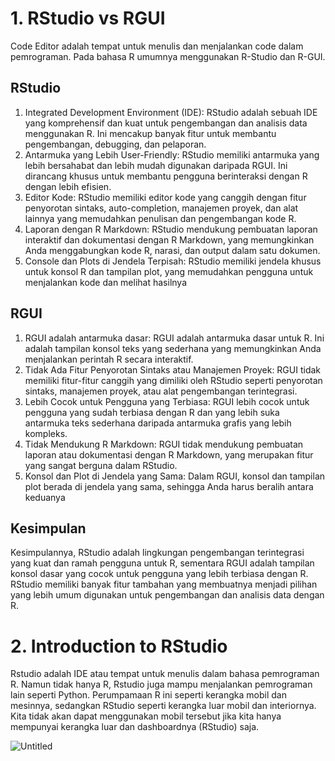 # 1. RStudio vs RGUI
Code Editor adalah tempat untuk menulis dan menjalankan code dalam pemrograman. Pada bahasa R umumnya menggunakan R-Studio dan R-GUI. 

## RStudio
1. Integrated Development Environment (IDE): RStudio adalah sebuah IDE yang komprehensif dan kuat untuk pengembangan dan analisis data menggunakan R. Ini mencakup banyak fitur untuk membantu pengembangan, debugging, dan pelaporan.
2. Antarmuka yang Lebih User-Friendly: RStudio memiliki antarmuka yang lebih bersahabat dan lebih mudah digunakan daripada RGUI. Ini dirancang khusus untuk membantu pengguna berinteraksi dengan R dengan lebih efisien.
3. Editor Kode: RStudio memiliki editor kode yang canggih dengan fitur penyorotan sintaks, auto-completion, manajemen proyek, dan alat lainnya yang memudahkan penulisan dan pengembangan kode R.
4. Laporan dengan R Markdown: RStudio mendukung pembuatan laporan interaktif dan dokumentasi dengan R Markdown, yang memungkinkan Anda menggabungkan kode R, narasi, dan output dalam satu dokumen.
5. Console dan Plots di Jendela Terpisah: RStudio memiliki jendela khusus untuk konsol R dan tampilan plot, yang memudahkan pengguna untuk menjalankan kode dan melihat hasilnya

## RGUI
1. RGUI adalah antarmuka dasar: RGUI adalah antarmuka dasar untuk R. Ini adalah tampilan konsol teks yang sederhana yang memungkinkan Anda menjalankan perintah R secara interaktif.
2. Tidak Ada Fitur Penyorotan Sintaks atau Manajemen Proyek: RGUI tidak memiliki fitur-fitur canggih yang dimiliki oleh RStudio seperti penyorotan sintaks, manajemen proyek, atau alat pengembangan terintegrasi.
3. Lebih Cocok untuk Pengguna yang Terbiasa: RGUI lebih cocok untuk pengguna yang sudah terbiasa dengan R dan yang lebih suka antarmuka teks sederhana daripada antarmuka grafis yang lebih kompleks.
4. Tidak Mendukung R Markdown: RGUI tidak mendukung pembuatan laporan atau dokumentasi dengan R Markdown, yang merupakan fitur yang sangat berguna dalam RStudio.
5. Konsol dan Plot di Jendela yang Sama: Dalam RGUI, konsol dan tampilan plot berada di jendela yang sama, sehingga Anda harus beralih antara keduanya

## Kesimpulan
Kesimpulannya, RStudio adalah lingkungan pengembangan terintegrasi yang kuat dan ramah pengguna untuk R, sementara RGUI adalah tampilan konsol dasar yang cocok untuk pengguna yang lebih terbiasa dengan R. RStudio memiliki banyak fitur tambahan yang membuatnya menjadi pilihan yang lebih umum digunakan untuk pengembangan dan analisis data dengan R.


# 2. Introduction to RStudio

Rstudio adalah IDE atau tempat untuk menulis dalam bahasa pemrograman R. Namun tidak hanya R, Rstudio juga mampu menjalankan pemrograman lain seperti Python. Perumpamaan R ini seperti kerangka mobil dan mesinnya, sedangkan RStudio seperti kerangka luar mobil dan interiornya. Kita tidak akan dapat menggunakan mobil tersebut jika kita hanya mempunyai kerangka luar dan dashboardnya (RStudio) saja.

![Untitled](https://s3-us-west-2.amazonaws.com/secure.notion-static.com/b2928e7c-4ca2-4ccc-9a93-1be92d3cd0f3/Untitled.png)



